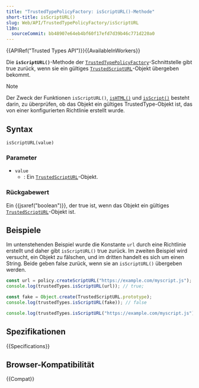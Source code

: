 ```yaml
---
title: "TrustedTypePolicyFactory: isScriptURL()-Methode"
short-title: isScriptURL()
slug: Web/API/TrustedTypePolicyFactory/isScriptURL
l10n:
  sourceCommit: bb48907e64eb4bf60f17efd7d39b46c771d220a0
---
```


{{APIRef("Trusted Types API")}}{{AvailableInWorkers}}

Die **`isScriptURL()`**-Methode der [`TrustedTypePolicyFactory`](/de/docs/Web/API/TrustedTypePolicyFactory)-Schnittstelle gibt true zurück, wenn sie ein gültiges [`TrustedScriptURL`](/de/docs/Web/API/TrustedScriptURL)-Objekt übergeben bekommt.

> [!NOTE]
> Der Zweck der Funktionen `isScriptURL()`, [`isHTML()`](/de/docs/Web/API/TrustedTypePolicyFactory/isHTML) und [`isScript()`](/de/docs/Web/API/TrustedTypePolicyFactory/isScript) besteht darin, zu überprüfen, ob das Objekt ein gültiges TrustedType-Objekt ist, das von einer konfigurierten Richtlinie erstellt wurde.

## Syntax

```js-nolint
isScriptURL(value)
```

### Parameter

- `value`
  - : Ein [`TrustedScriptURL`](/de/docs/Web/API/TrustedScriptURL)-Objekt.

### Rückgabewert

Ein {{jsxref("boolean")}}, der true ist, wenn das Objekt ein gültiges [`TrustedScriptURL`](/de/docs/Web/API/TrustedScriptURL)-Objekt ist.

## Beispiele

Im untenstehenden Beispiel wurde die Konstante `url` durch eine Richtlinie erstellt und daher gibt `isScriptURL()` true zurück. Im zweiten Beispiel wird versucht, ein Objekt zu fälschen, und im dritten handelt es sich um einen String. Beide geben false zurück, wenn sie an `isScriptURL()` übergeben werden.

```js
const url = policy.createScriptURL("https://example.com/myscript.js");
console.log(trustedTypes.isScriptURL(url)); // true;

const fake = Object.create(TrustedScriptURL.prototype);
console.log(trustedTypes.isScriptURL(fake)); // false

console.log(trustedTypes.isScriptURL("https://example.com/myscript.js")); // false
```

## Spezifikationen

{{Specifications}}

## Browser-Kompatibilität

{{Compat}}

